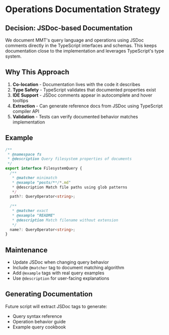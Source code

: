 # Operations Documentation Strategy

## Decision: JSDoc-based Documentation

We document MMT's query language and operations using JSDoc comments directly in the TypeScript interfaces and schemas. This keeps documentation close to the implementation and leverages TypeScript's type system.

## Why This Approach

1. **Co-location** - Documentation lives with the code it describes
2. **Type Safety** - TypeScript validates that documented properties exist
3. **IDE Support** - JSDoc comments appear in autocomplete and hover tooltips
4. **Extraction** - Can generate reference docs from JSDoc using TypeScript compiler API
5. **Validation** - Tests can verify documented behavior matches implementation

## Example

```typescript
/**
 * @namespace fs
 * @description Query filesystem properties of documents
 */
export interface FilesystemQuery {
  /** 
   * @matcher minimatch
   * @example "posts/**/*.md"
   * @description Match file paths using glob patterns
   */
  path?: QueryOperator<string>;
  
  /** 
   * @matcher exact
   * @example "README"
   * @description Match filename without extension
   */
  name?: QueryOperator<string>;
}
```

## Maintenance

- Update JSDoc when changing query behavior
- Include `@matcher` tag to document matching algorithm
- Add `@example` tags with real query examples
- Use `@description` for user-facing explanations

## Generating Documentation

Future script will extract JSDoc tags to generate:
- Query syntax reference
- Operation behavior guide
- Example query cookbook